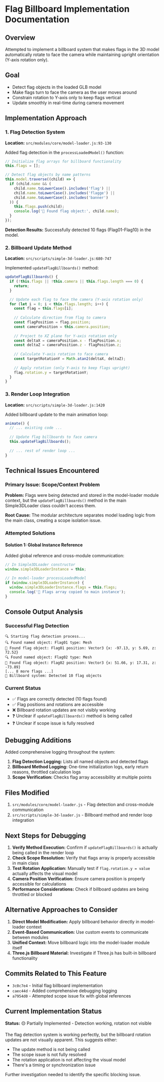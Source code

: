 # Flag Billboard Implementation Documentation

## Overview

Attempted to implement a billboard system that makes flags in the 3D model automatically rotate to face the camera while maintaining upright orientation (Y-axis rotation only).

## Goal

- Detect flag objects in the loaded GLB model
- Make flags turn to face the camera as the user moves around
- Constrain rotation to Y-axis only to keep flags vertical
- Update smoothly in real-time during camera movement

## Implementation Approach

### 1. Flag Detection System
**Location:** `src/modules/core/model-loader.js:93-130`

Added flag detection in the `processLoadedModel()` function:

```javascript
// Initialize flag arrays for billboard functionality
this.flags = [];

// Detect flag objects by name patterns
this.model.traverse((child) => {
  if (child.name && (
    child.name.toLowerCase().includes('flag') ||
    child.name.toLowerCase().includes('flagge') ||
    child.name.toLowerCase().includes('banner')
  )) {
    this.flags.push(child);
    console.log('🚩 Found flag object:', child.name);
  }
});
```

**Detection Results:** Successfully detected 10 flags (Flag01-Flag10) in the model.

### 2. Billboard Update Method
**Location:** `src/scripts/simple-3d-loader.js:680-747`

Implemented `updateFlagBillboards()` method:

```javascript
updateFlagBillboards() {
  if (!this.flags || !this.camera || this.flags.length === 0) {
    return;
  }

  // Update each flag to face the camera (Y-axis rotation only)
  for (let i = 0; i < this.flags.length; i++) {
    const flag = this.flags[i];
    
    // Calculate direction from flag to camera
    const flagPosition = flag.position;
    const cameraPosition = this.camera.position;
    
    // Project to XZ plane for Y-axis rotation only
    const deltaX = cameraPosition.x - flagPosition.x;
    const deltaZ = cameraPosition.z - flagPosition.z;
    
    // Calculate Y-axis rotation to face camera
    const targetRotationY = Math.atan2(deltaX, deltaZ);
    
    // Apply rotation (only Y-axis to keep flags upright)
    flag.rotation.y = targetRotationY;
  }
}
```

### 3. Render Loop Integration
**Location:** `src/scripts/simple-3d-loader.js:1420`

Added billboard update to the main animation loop:

```javascript
animate() {
  // ... existing code ...
  
  // Update flag billboards to face camera
  this.updateFlagBillboards();
  
  // ... rest of render loop ...
}
```

## Technical Issues Encountered

### Primary Issue: Scope/Context Problem

**Problem:** Flags were being detected and stored in the model-loader module context, but the `updateFlagBillboards()` method in the main Simple3DLoader class couldn't access them.

**Root Cause:** The modular architecture separates model loading logic from the main class, creating a scope isolation issue.

### Attempted Solutions

#### Solution 1: Global Instance Reference
Added global reference and cross-module communication:

```javascript
// In Simple3DLoader constructor
window.simple3DLoaderInstance = this;

// In model-loader processLoadedModel
if (window.simple3DLoaderInstance) {
  window.simple3DLoaderInstance.flags = this.flags;
  console.log('🏴 Flags array copied to main instance');
}
```

## Console Output Analysis

### Successful Flag Detection
```
🔍 Starting flag detection process...
🔍 Found named object: Flag01 type: Mesh
🚩 Found flag object: Flag01 position: Vector3 {x: -97.13, y: 5.69, z: 72.52}
🔍 Found named object: Flag02 type: Mesh
🚩 Found flag object: Flag02 position: Vector3 {x: 51.66, y: 17.31, z: -73.89}
[... 8 more flags ...]
🏴 Billboard system: Detected 10 flag objects
```

### Current Status
- ✅ Flags are correctly detected (10 flags found)
- ✅ Flag positions and rotations are accessible
- ❌ Billboard rotation updates are not visibly working
- ❓ Unclear if `updateFlagBillboards()` method is being called
- ❓ Unclear if scope issue is fully resolved

## Debugging Additions

Added comprehensive logging throughout the system:

1. **Flag Detection Logging:** Lists all named objects and detected flags
2. **Billboard Method Logging:** One-time initialization logs, early return reasons, throttled calculation logs
3. **Scope Verification:** Checks flag array accessibility at multiple points

## Files Modified

1. `src/modules/core/model-loader.js` - Flag detection and cross-module communication
2. `src/scripts/simple-3d-loader.js` - Billboard method and render loop integration

## Next Steps for Debugging

1. **Verify Method Execution:** Confirm if `updateFlagBillboards()` is actually being called in the render loop
2. **Check Scope Resolution:** Verify that flags array is properly accessible in main class
3. **Test Rotation Application:** Manually test if `flag.rotation.y = value` actually affects the visual model
4. **Camera Position Verification:** Ensure camera position is properly accessible for calculations
5. **Performance Considerations:** Check if billboard updates are being throttled or blocked

## Alternative Approaches to Consider

1. **Direct Model Modification:** Apply billboard behavior directly in model-loader context
2. **Event-Based Communication:** Use custom events to communicate between modules
3. **Unified Context:** Move billboard logic into the model-loader module itself
4. **Three.js Billboard Material:** Investigate if Three.js has built-in billboard functionality

## Commits Related to This Feature

- `3c0c7e4` - Initial flag billboard implementation
- `caec44d` - Added comprehensive debugging logging
- `a7954d0` - Attempted scope issue fix with global references

## Current Implementation Status

**Status:** 🟡 Partially Implemented - Detection working, rotation not visible

The flag detection system is working perfectly, but the billboard rotation updates are not visually apparent. This suggests either:
- The update method is not being called
- The scope issue is not fully resolved
- The rotation application is not affecting the visual model
- There's a timing or synchronization issue

Further investigation needed to identify the specific blocking issue.